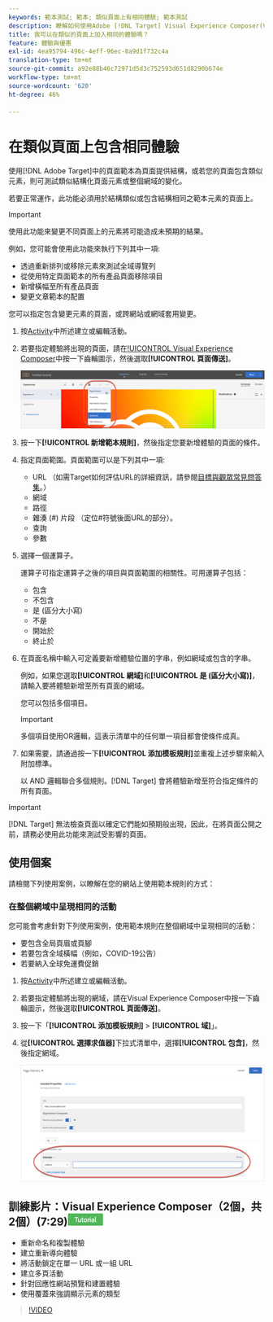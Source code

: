 ```yaml
---
keywords: 範本測試; 範本; 類似頁面上有相同體驗; 範本測試
description: 瞭解如何使用Adobe [!DNL Target] Visual Experience Composer(VEC)，在結構類似或包含相同範本元素的多個頁面上加入相同的體驗。
title: 我可以在類似的頁面上加入相同的體驗嗎？
feature: 體驗與優惠
exl-id: 4ea95794-496c-4eff-96ec-8a9d1f732c4a
translation-type: tm+mt
source-git-commit: a92e88b46c72971d5d3c752593d651d8290b674e
workflow-type: tm+mt
source-wordcount: '620'
ht-degree: 46%

---
```


# 在類似頁面上包含相同體驗

使用[!DNL Adobe Target]中的頁面範本為頁面提供結構，或若您的頁面包含類似元素，則可測試類似結構化頁面元素或整個網域的變化。

若要正常運作，此功能必須用於結構類似或包含結構相同之範本元素的頁面上。

>[!IMPORTANT]
>
>使用此功能來變更不同頁面上的元素將可能造成未預期的結果。

例如，您可能會使用此功能來執行下列其中一項:

* 透過重新排列或移除元素來測試全域導覽列
* 從使用特定頁面範本的所有產品頁面移除項目
* 新增橫幅至所有產品頁面
* 變更文章範本的配置

您可以指定包含變更元素的頁面，或跨網站或網域套用變更。

1. 按[Activity](/help/c-activities/activities.md#concept_D317A95A1AB54674BA7AB65C7985BA03)中所述建立或編輯活動。

1. 若要指定體驗將出現的頁面，請在[!UICONTROL Visual Experience Composer](VEC)中按一下齒輪圖示，然後選取&#x200B;**[!UICONTROL 頁面傳送]**。

   ![齒輪圖示>頁面傳送](/help/c-experiences/c-visual-experience-composer/assets/icon-gear.png)

1. 按一下&#x200B;**[!UICONTROL 新增範本規則]**，然後指定您要新增體驗的頁面的條件。

1. 指定頁面範圍。頁面範圍可以是下列其中一項:

   * URL （如需Target如何評估URL的詳細資訊，請參閱[目標與觀眾常見問答集](/help/c-target/c-troubleshooting-targets-and-audiences/troubleshooting-targets-and-audiences.md)。）
   * 網域
   * 路徑
   * 雜湊 (#) 片段 （定位#符號後面URL的部分）。
   * 查詢
   * 參數

1. 選擇一個運算子。

   運算子可指定運算子之後的項目與頁面範圍的相關性。可用運算子包括：

   * 包含
   * 不包含
   * 是 (區分大小寫)
   * 不是
   * 開始於
   * 終止於

1. 在頁面名稱中輸入可定義要新增體驗位置的字串，例如網域或包含的字串。

   例如，如果您選取&#x200B;**[!UICONTROL 網域]**&#x200B;和&#x200B;**[!UICONTROL 是 (區分大小寫)]**，請輸入要將體驗新增至所有頁面的網域。

   您可以包括多個項目。

   >[!IMPORTANT]
   >
   >多個項目使用OR邏輯，這表示清單中的任何單一項目都會使條件成真。

1. 如果需要，請通過按一下&#x200B;**[!UICONTROL 添加模板規則]**&#x200B;並重複上述步驟來輸入附加標準。

   以 AND 邏輯聯合多個規則。[!DNL Target] 會將體驗新增至符合指定條件的所有頁面。

>[!IMPORTANT]
>
> [!DNL Target] 無法檢查頁面以確定它們能如預期般出現，因此，在將頁面公開之前，請務必使用此功能來測試受影響的頁面。

## 使用個案

請檢閱下列使用案例，以瞭解在您的網站上使用範本規則的方式：

### 在整個網域中呈現相同的活動

您可能會考慮針對下列使用案例，使用範本規則在整個網域中呈現相同的活動：

* 要包含全局頁眉或頁腳
* 若要包含全域橫幅（例如，COVID-19公告）
* 若要納入全球免運費促銷

1. 按[Activity](/help/c-activities/activities.md#concept_D317A95A1AB54674BA7AB65C7985BA03)中所述建立或編輯活動。

1. 若要指定體驗將出現的網域，請在Visual Experience Composer中按一下齒輪圖示，然後選取&#x200B;**[!UICONTROL 頁面傳送]**。

1. 按一下「**[!UICONTROL 添加模板規則]** > **[!UICONTROL 域]**」。

1. 從&#x200B;**[!UICONTROL 選擇求值器]**&#x200B;下拉式清單中，選擇&#x200B;**[!UICONTROL 包含]**，然後指定網域。

   ![網域包含](/help/c-experiences/c-visual-experience-composer/assets/domain-template-rule.png)

## 訓練影片：Visual Experience Composer（2個，共2個）(7:29)![教學課程徽章](/help/assets/tutorial.png)

* 重新命名和複製體驗
* 建立重新導向體驗
* 將活動鎖定在單一 URL 或一組 URL
* 建立多頁活動
* 針對回應性網站預覽和建置體驗
* 使用覆蓋來強調顯示元素的類型

>[!VIDEO](https://video.tv.adobe.com/v/17401)
